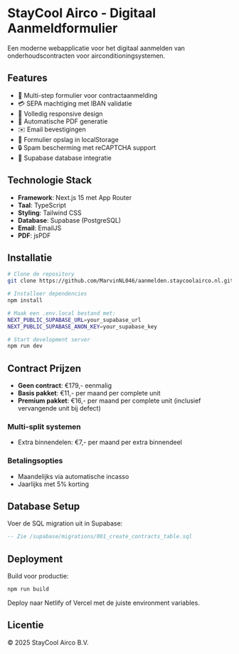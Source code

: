 # StayCool Airco - Digitaal Aanmeldformulier

Een moderne webapplicatie voor het digitaal aanmelden van onderhoudscontracten voor airconditioningsystemen.

## Features

- 🎯 Multi-step formulier voor contractaanmelding
- 💳 SEPA machtiging met IBAN validatie
- 📱 Volledig responsive design
- 📄 Automatische PDF generatie
- ✉️ Email bevestigingen
- 💾 Formulier opslag in localStorage
- 🔒 Spam bescherming met reCAPTCHA support
- 🚀 Supabase database integratie

## Technologie Stack

- **Framework**: Next.js 15 met App Router
- **Taal**: TypeScript
- **Styling**: Tailwind CSS
- **Database**: Supabase (PostgreSQL)
- **Email**: EmailJS
- **PDF**: jsPDF

## Installatie

```bash
# Clone de repository
git clone https://github.com/MarvinNL046/aanmelden.staycoolairco.nl.git

# Installeer dependencies
npm install

# Maak een .env.local bestand met:
NEXT_PUBLIC_SUPABASE_URL=your_supabase_url
NEXT_PUBLIC_SUPABASE_ANON_KEY=your_supabase_key

# Start development server
npm run dev
```

## Contract Prijzen

- **Geen contract**: €179,- eenmalig
- **Basis pakket**: €11,- per maand per complete unit
- **Premium pakket**: €16,- per maand per complete unit (inclusief vervangende unit bij defect)

### Multi-split systemen
- Extra binnendelen: €7,- per maand per extra binnendeel

### Betalingsopties
- Maandelijks via automatische incasso
- Jaarlijks met 5% korting

## Database Setup

Voer de SQL migration uit in Supabase:
```sql
-- Zie /supabase/migrations/001_create_contracts_table.sql
```

## Deployment

Build voor productie:
```bash
npm run build
```

Deploy naar Netlify of Vercel met de juiste environment variables.

## Licentie

© 2025 StayCool Airco B.V.